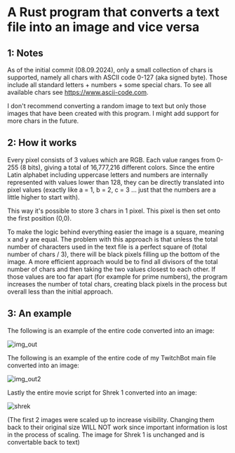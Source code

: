 # A Rust program that converts a text file into an image and vice versa


## 1: Notes

As of the initial commit (08.09.2024), only a small collection of chars is supported, namely all chars with ASCII code 0-127 (aka signed byte).
Those include all standard letters + numbers + some special chars. To see all available chars see https://www.ascii-code.com.

I don't recommend converting a random image to text but only those images that have been created with this program. I might add support for more chars in the future.

## 2: How it works

Every pixel consists of 3 values which are RGB. Each value ranges from 0-255 (8 bits), giving a total of 16,777,216 different colors. Since the entire Latin alphabet including
uppercase letters and numbers are internally represented with values lower than 128, they can be directly translated into pixel values (exactly like a = 1, b = 2, c = 3 ... just that
the numbers are a little higher to start with). 

This way it's possible to store 3 chars in 1 pixel. This pixel is then set onto the first position (0,0). 

To make the logic behind everything easier the image is a square, meaning x and y are equal. The problem with this approach is that unless the total number of characters used in the text file is a
perfect square of (total number of chars / 3), there will be black pixels filling up the bottom of the image. A more efficient approach would be to find all divisors of the
total number of chars and then taking the two values closest to each other. If those values are too far apart (for example for prime numbers), the program increases the number
of total chars, creating black pixels in the process but overall less than the initial approach.

## 3: An example

The following is an example of the entire code converted into an image:


![img_out](https://github.com/user-attachments/assets/fb493cf7-b738-4be7-aedb-fac996a964e0)


The following is an example of the entire code of my TwitchBot main file converted into an image:


![img_out2](https://github.com/user-attachments/assets/0e714fb6-c2ce-448e-a400-f6e4e0fb08da)


Lastly the entire movie script for Shrek 1 converted into an image:


![shrek](https://github.com/user-attachments/assets/bab8b069-ccf7-43b0-ba4c-570ad4de54be)


(The first 2 images were scaled up to increase visibility. Changing them back to their original size WILL NOT work since important information is lost in the process of scaling. The image for Shrek 1 is unchanged and is convertable back to text)
